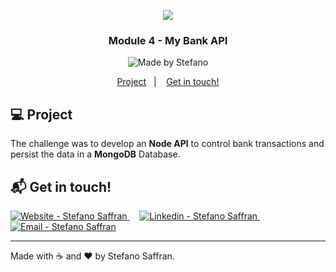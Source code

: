   <p align="center">
  <img src="https://res.cloudinary.com/stefanosaffran/image/upload/v1594655952/igti/xrqczgfrqnugg8ztjueu.png" />
</p>

<h3 align="center">
  Module 4 - My Bank API
</h3>

  <p align="center">
<img alt="Made by Stefano" src="https://img.shields.io/badge/made%20by-StefanoSaffran-%20">
</p>

<p align="center">
  <a href="#computer-project">Project</a>&nbsp;&nbsp;&nbsp;|&nbsp;&nbsp;&nbsp;
  <a href="#mailbox_with_mail-entre-em-contato">Get in touch!</a>
</p>

## :computer: Project

The challenge was to develop an **Node API** to control bank transactions and persist the data in a **MongoDB** Database.

## :mailbox_with_mail: Get in touch!

<a href="https://stefanosaffran.com" target="_blank" >
  <img alt="Website - Stefano Saffran" src="https://img.shields.io/badge/Website--%23F8952D?style=social">
</a>&nbsp;&nbsp;&nbsp;
<a href="https://www.linkedin.com/in/stefanosaffran/" target="_blank" >
  <img alt="Linkedin - Stefano Saffran" src="https://img.shields.io/badge/Linkedin--%23F8952D?style=social&logo=linkedin">
</a>&nbsp;&nbsp;&nbsp;
<a href="mailto:stefanoas@gmail.com" target="_blank" >
  <img alt="Email - Stefano Saffran" src="https://img.shields.io/badge/Email--%23F8952D?style=social&logo=gmail">
</a>

---

Made with :coffee: and ❤️ by Stefano Saffran.

